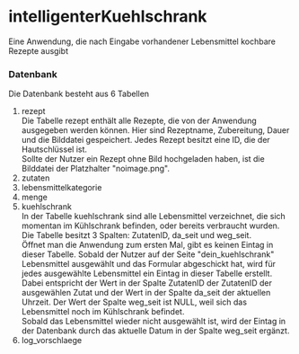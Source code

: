 # intelligenterKuehlschrank
Eine Anwendung, die nach Eingabe vorhandener Lebensmittel kochbare Rezepte ausgibt

### Datenbank

Die Datenbank besteht aus 6 Tabellen
1. rezept<br>
  Die Tabelle rezept enthält alle Rezepte, die von der Anwendung ausgegeben werden können. Hier sind Rezeptname, Zubereitung, Dauer und die Bilddatei gespeichert. Jedes Rezept besitzt eine ID, die der Hautschlüssel ist.<br>
  Sollte der Nutzer ein Rezept ohne Bild hochgeladen haben, ist die Bilddatei der Platzhalter "noimage.png".
2. zutaten<br>
3. lebensmittelkategorie<br>
4. menge<br>
5. kuehlschrank<br>
  In der Tabelle kuehlschrank sind alle Lebensmittel verzeichnet, die sich momentan im Kühlschrank befinden, oder bereits verbraucht wurden.<br>
  Die Tabelle besitzt 3 Spalten: ZutatenID, da_seit und weg_seit.<br>
  Öffnet man die Anwendung zum ersten Mal, gibt es keinen Eintag in dieser Tabelle. Sobald der Nutzer auf der Seite "dein_kuehlschrank" Lebensmittel ausgewählt und das Formular abgeschickt hat, wird für jedes ausgewählte Lebensmittel ein Eintag in dieser Tabelle erstellt.<br>
  Dabei entspricht der Wert in der Spalte ZutatenID der ZutatenID der ausgewählen Zutat und der Wert in der Spalte da_seit der aktuellen Uhrzeit. Der Wert der Spalte weg_seit ist NULL, weil sich das Lebensmittel noch im Kühlschrank befindet.<br>
  Sobald das Lebensmittel wieder nicht ausgewählt ist, wird der Eintag in der Datenbank durch das aktuelle Datum in der Spalte weg_seit ergänzt.
6. log_vorschlaege<br>
